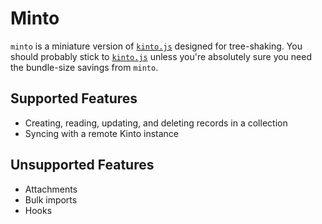 # Minto

`minto` is a miniature version of [`kinto.js`](https://github.com/kinto/kinto.js) designed for tree-shaking. You should probably stick to [`kinto.js`](https://github.com/kinto/kinto.js) unless you're absolutely sure you need the bundle-size savings from `minto`.

## Supported Features

- Creating, reading, updating, and deleting records in a collection
- Syncing with a remote Kinto instance

## Unsupported Features

- Attachments
- Bulk imports
- Hooks
